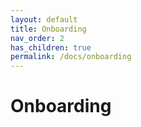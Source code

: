```yaml
---
layout: default
title: Onboarding
nav_order: 2
has_children: true
permalink: /docs/onboarding
---
```


# Onboarding